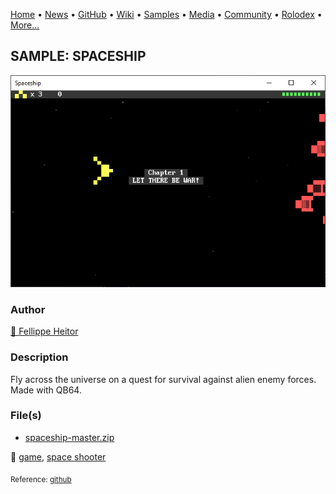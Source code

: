 [Home](https://qb64.com) • [News](../../news.md) • [GitHub](../../github.md) • [Wiki](../../wiki.md) • [Samples](../../samples.md) • [Media](../../media.md) • [Community](../../community.md) • [Rolodex](../../rolodex.md) • [More...](../../more.md)

## SAMPLE: SPACESHIP

![screenshot.png](img/screenshot.png)

### Author

[🐝 Fellippe Heitor](../fellippe-heitor.md) 

### Description

Fly across the universe on a quest for survival against alien enemy forces. Made with QB64.

### File(s)

* [spaceship-master.zip](src/spaceship-master.zip)

🔗 [game](../game.md), [space shooter](../space-shooter.md)


<sub>Reference: [github](https://github.com/FellippeHeitor/Spaceship) </sub>
